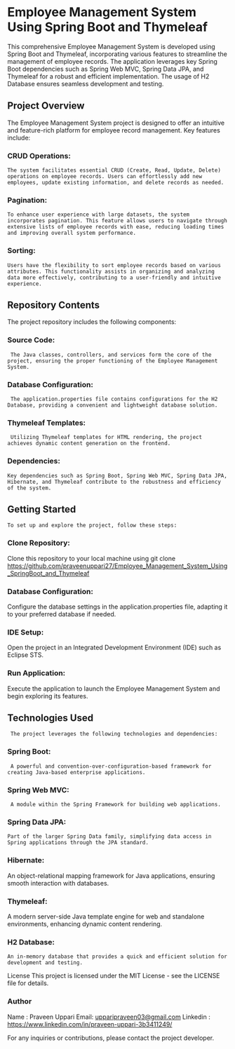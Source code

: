 #  Employee Management System Using Spring Boot and Thymeleaf

This comprehensive Employee Management System is developed using Spring Boot and Thymeleaf, incorporating various features to streamline the management of employee records. The application leverages key Spring Boot dependencies such as Spring Web MVC, Spring Data JPA, and Thymeleaf for a robust and efficient implementation. The usage of H2 Database ensures seamless development and testing.


## Project Overview
The Employee Management System project is designed to offer an intuitive and feature-rich platform for employee record management. Key features include:

### CRUD Operations: 
    The system facilitates essential CRUD (Create, Read, Update, Delete) operations on employee records. Users can effortlessly add new employees, update existing information, and delete records as needed.

### Pagination:
    To enhance user experience with large datasets, the system incorporates pagination. This feature allows users to navigate through extensive lists of employee records with ease, reducing loading times and improving overall system performance.

### Sorting:
    Users have the flexibility to sort employee records based on various attributes. This functionality assists in organizing and analyzing data more effectively, contributing to a user-friendly and intuitive experience.

## Repository Contents
The project repository includes the following components:

### Source Code:
     The Java classes, controllers, and services form the core of the project, ensuring the proper functioning of the Employee Management System.

### Database Configuration:
     The application.properties file contains configurations for the H2 Database, providing a convenient and lightweight database solution.

### Thymeleaf Templates:
     Utilizing Thymeleaf templates for HTML rendering, the project achieves dynamic content generation on the frontend.

### Dependencies:
    Key dependencies such as Spring Boot, Spring Web MVC, Spring Data JPA, Hibernate, and Thymeleaf contribute to the robustness and efficiency of the system.

## Getting Started
    To set up and explore the project, follow these steps:

### Clone Repository: 
   Clone this repository to your local machine using git clone https://github.com/praveenuppari27/Employee_Management_System_Using_SpringBoot_and_Thymeleaf

### Database Configuration:
   Configure the database settings in the application.properties file, adapting it to your preferred database if needed.

### IDE Setup: 
   Open the project in an Integrated Development Environment (IDE) such as Eclipse STS.

### Run Application: 
Execute the application to launch the Employee Management System and begin exploring its features.

## Technologies Used
     The project leverages the following technologies and dependencies:

### Spring Boot:
     A powerful and convention-over-configuration-based framework for creating Java-based enterprise applications.

### Spring Web MVC:
     A module within the Spring Framework for building web applications.

### Spring Data JPA: 
    Part of the larger Spring Data family, simplifying data access in Spring applications through the JPA standard.

### Hibernate: 
   An object-relational mapping framework for Java applications, ensuring smooth interaction with databases.

### Thymeleaf:
   A modern server-side Java template engine for web and standalone environments, enhancing dynamic content rendering.

### H2 Database: 
    An in-memory database that provides a quick and efficient solution for development and testing.

License
This project is licensed under the MIT License - see the LICENSE file for details.

### Author
  Name : Praveen Uppari
  Email: upparipraveen03@gmail.com
  Linkedin : https://www.linkedin.com/in/praveen-uppari-3b3411249/

For any inquiries or contributions, please contact the project developer.

